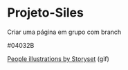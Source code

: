 # Projeto-Siles
Criar uma página em grupo com branch


#04032B

<a href="https://storyset.com/people">People illustrations by Storyset</a> (gif)
